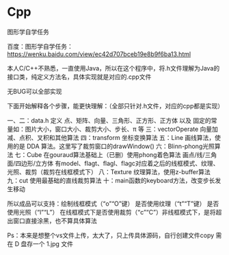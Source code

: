 # Cpp
图形学自学任务

百度：图形学自学任务：https://wenku.baidu.com/view/ec42d707bceb19e8b9f6ba13.html

本人C/C++不熟悉，一直使用Java，所以在这个程序中，将.h文件理解为Java的接口类，纯定义方法名，具体实现就是对应的.cpp文件

无BUG可以全部实现

下面开始解释各个步骤，能更快理解：（全部只针对.h文件，对应的cpp都是实现）

一、二：data.h 定义 点、矩阵、向量、三角形、正方形、正方体 以及 固定的常量如：图片大小，窗口大小、裁剪大小、步长、π 等
三：vectorOperate 向量加减、点积、叉积和其他算法
四：transform  坐标变换算法
五：Line 画线算法，使用的是 DDA 算法。这里写了裁剪窗口的drawWindow() 
六：Blinn-phong光照算法
七：Cube 在gouraud算法基础上（已删）使用phong着色算法 画点/线/三角面/四边形/立方体  有model、flagt、flagl、flagc对应着之后的线框模式、纹理、光照、裁剪（裁剪在线框模式下）
八：Texture 纹理算法，使用z-buffer算法
九：cut  使用最基础的直线裁剪算法
十：main函数的keyboard方法，改变步长发生移动

所以成品可以支持：绘制线框模式（“o”“O”键） 是否使用纹理（“t”“T”键） 是否使用光照（“l”“L”）  在线框模式下是否使用裁剪（“c”“C”）非线框模式下，是将超出窗口直接涂黑，也不算具体算法

Ps：本来是想整个vs文件上传，太大了，只上传具体源码，自行创建文件copy
   需在 D 盘存一个 1.jpg 文件
